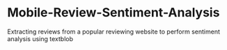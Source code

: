 # Mobile-Review-Sentiment-Analysis
Extracting reviews from a popular reviewing website to perform sentiment analysis using textblob 
